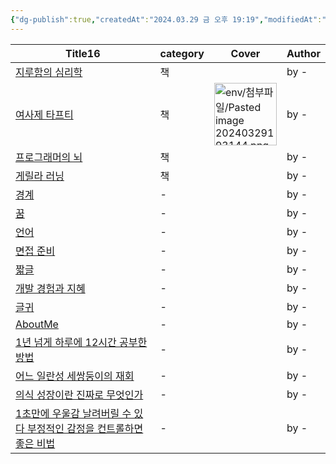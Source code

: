 ```yaml
---
{"dg-publish":true,"createdAt":"2024.03.29 금 오후 19:19","modifiedAt":"2024.04.03 수 오후 18:39","permalink":"/Philosophia/Philosophia/","dgPassFrontmatter":true}
---
```


 
<table class="dataview table-view-table"><thead class="table-view-thead"><tr class="table-view-tr-header"><th class="table-view-th"><span>Title</span><span class="dataview small-text">16</span></th><th class="table-view-th"><span>category</span></th><th class="table-view-th"><span>Cover</span></th><th class="table-view-th"><span>Author</span></th></tr></thead><tbody class="table-view-tbody"><tr><td><span><a data-tooltip-position="top" aria-label="Philosophia/Books/complete/지루함의 심리학.md" data-href="Philosophia/Books/complete/지루함의 심리학.md" href="Philosophia/Books/complete/지루함의 심리학.md" class="internal-link" target="_blank" rel="noopener nofollow">지루함의 심리학</a></span></td><td><span>책</span></td><td><span></span></td><td><span>by -</span></td></tr><tr><td><span><a data-tooltip-position="top" aria-label="Philosophia/Books/complete/여사제 타프티.md" data-href="Philosophia/Books/complete/여사제 타프티.md" href="Philosophia/Books/complete/여사제 타프티.md" class="internal-link" target="_blank" rel="noopener nofollow">여사제 타프티</a></span></td><td><span>책</span></td><td><img alt="env/첨부파일/Pasted image 20240329193144.png" src="app://cbbb6c6d3b640fb49a2f3c3695c2c1a21852/Users/hj/Library/Mobile%20Documents/iCloud~md~obsidian/Documents/Brain/env/%E1%84%8E%E1%85%A5%E1%86%B7%E1%84%87%E1%85%AE%E1%84%91%E1%85%A1%E1%84%8B%E1%85%B5%E1%86%AF/Pasted%20image%2020240329193144.png?1711708304630" width="100"></td><td><span>by -</span></td></tr><tr><td><span><a data-tooltip-position="top" aria-label="Philosophia/Books/reading/프로그래머의 뇌.md" data-href="Philosophia/Books/reading/프로그래머의 뇌.md" href="Philosophia/Books/reading/프로그래머의 뇌.md" class="internal-link" target="_blank" rel="noopener nofollow">프로그래머의 뇌</a></span></td><td><span>책</span></td><td><span></span></td><td><span>by -</span></td></tr><tr><td><span><a data-tooltip-position="top" aria-label="Philosophia/Books/reading/게릴라 러닝.md" data-href="Philosophia/Books/reading/게릴라 러닝.md" href="Philosophia/Books/reading/게릴라 러닝.md" class="internal-link" target="_blank" rel="noopener nofollow">게릴라 러닝</a></span></td><td><span>책</span></td><td><span></span></td><td><span>by -</span></td></tr><tr><td><span><a data-tooltip-position="top" aria-label="Philosophia/my/write/경계.md" data-href="Philosophia/my/write/경계.md" href="Philosophia/my/write/경계.md" class="internal-link" target="_blank" rel="noopener nofollow">경계</a></span></td><td><span>-</span></td><td><span></span></td><td><span>by -</span></td></tr><tr><td><span><a data-tooltip-position="top" aria-label="Philosophia/my/write/꿈.md" data-href="Philosophia/my/write/꿈.md" href="Philosophia/my/write/꿈.md" class="internal-link" target="_blank" rel="noopener nofollow">꿈</a></span></td><td><span>-</span></td><td><span></span></td><td><span>by -</span></td></tr><tr><td><span><a data-tooltip-position="top" aria-label="Philosophia/my/write/언어.md" data-href="Philosophia/my/write/언어.md" href="Philosophia/my/write/언어.md" class="internal-link" target="_blank" rel="noopener nofollow">언어</a></span></td><td><span>-</span></td><td><span></span></td><td><span>by -</span></td></tr><tr><td><span><a data-tooltip-position="top" aria-label="Philosophia/my/면접 준비.md" data-href="Philosophia/my/면접 준비.md" href="Philosophia/my/면접 준비.md" class="internal-link" target="_blank" rel="noopener nofollow">면접 준비</a></span></td><td><span>-</span></td><td><span></span></td><td><span>by -</span></td></tr><tr><td><span><a data-tooltip-position="top" aria-label="Philosophia/my/짧글.md" data-href="Philosophia/my/짧글.md" href="Philosophia/my/짧글.md" class="internal-link" target="_blank" rel="noopener nofollow">짧글</a></span></td><td><span>-</span></td><td><span></span></td><td><span>by -</span></td></tr><tr><td><span><a data-tooltip-position="top" aria-label="Philosophia/my/개발 경험과 지혜.md" data-href="Philosophia/my/개발 경험과 지혜.md" href="Philosophia/my/개발 경험과 지혜.md" class="internal-link" target="_blank" rel="noopener nofollow">개발 경험과 지혜</a></span></td><td><span>-</span></td><td><span></span></td><td><span>by -</span></td></tr><tr><td><span><a data-tooltip-position="top" aria-label="Philosophia/my/글귀.md" data-href="Philosophia/my/글귀.md" href="Philosophia/my/글귀.md" class="internal-link" target="_blank" rel="noopener nofollow">글귀</a></span></td><td><span>-</span></td><td><span></span></td><td><span>by -</span></td></tr><tr><td><span><a data-tooltip-position="top" aria-label="Philosophia/my/AboutMe.md" data-href="Philosophia/my/AboutMe.md" href="Philosophia/my/AboutMe.md" class="internal-link" target="_blank" rel="noopener nofollow">AboutMe</a></span></td><td><span>-</span></td><td><span></span></td><td><span>by -</span></td></tr><tr><td><span><a data-tooltip-position="top" aria-label="Philosophia/Contents/1년 넘게 하루에 12시간 공부한 방법.md" data-href="Philosophia/Contents/1년 넘게 하루에 12시간 공부한 방법.md" href="Philosophia/Contents/1년 넘게 하루에 12시간 공부한 방법.md" class="internal-link" target="_blank" rel="noopener nofollow">1년 넘게 하루에 12시간 공부한 방법</a></span></td><td><span>-</span></td><td><span></span></td><td><span>by -</span></td></tr><tr><td><span><a data-tooltip-position="top" aria-label="Philosophia/Contents/어느 일란성 세쌍둥이의 재회.md" data-href="Philosophia/Contents/어느 일란성 세쌍둥이의 재회.md" href="Philosophia/Contents/어느 일란성 세쌍둥이의 재회.md" class="internal-link" target="_blank" rel="noopener nofollow">어느 일란성 세쌍둥이의 재회</a></span></td><td><span>-</span></td><td><span></span></td><td><span>by -</span></td></tr><tr><td><span><a data-tooltip-position="top" aria-label="Philosophia/Contents/의식 성장이란 진짜로 무엇인가.md" data-href="Philosophia/Contents/의식 성장이란 진짜로 무엇인가.md" href="Philosophia/Contents/의식 성장이란 진짜로 무엇인가.md" class="internal-link" target="_blank" rel="noopener nofollow">의식 성장이란 진짜로 무엇인가</a></span></td><td><span>-</span></td><td><span></span></td><td><span>by -</span></td></tr><tr><td><span><a data-tooltip-position="top" aria-label="Philosophia/Contents/1초만에 우울감 날려버릴 수 있다 부정적인 감정을 컨트롤하면 좋은 비법.md" data-href="Philosophia/Contents/1초만에 우울감 날려버릴 수 있다 부정적인 감정을 컨트롤하면 좋은 비법.md" href="Philosophia/Contents/1초만에 우울감 날려버릴 수 있다 부정적인 감정을 컨트롤하면 좋은 비법.md" class="internal-link" target="_blank" rel="noopener nofollow">1초만에 우울감 날려버릴 수 있다 부정적인 감정을 컨트롤하면 좋은 비법</a></span></td><td><span>-</span></td><td><span></span></td><td><span>by -</span></td></tr></tbody></table>